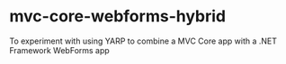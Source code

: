 # mvc-core-webforms-hybrid
To experiment with using YARP to combine a MVC Core app with a .NET Framework WebForms app